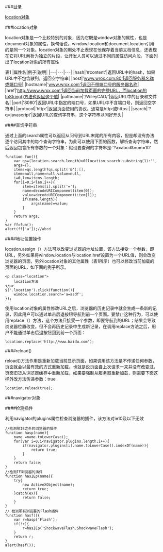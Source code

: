 ###目录

[location对象](#a1)

<a name="a1"></a>

###location对象

location对象是一个比较特别的对象，因为它既是window对象的属性，也是document对象的属性，换句话说，window.location和document.location引用的是同一个对象。location对象的用处不止表现在他保存着当前文档信息，还表现在它将URL解析为独立的片段，让开发人员可以通过不同的属性访问片段，下面列出了location对象的所有属性

表1
|属性名|例子|说明|
|---|---|---|
|hash|'#content'|返回URL中的hash，如果URL中不包含散列，返回空字符串|
|host|'www.wrox.com:80'|返回服务器名称或端口号|
|hostname|'www.wrox.com'|返回不带端口号的服务器名称|
|href|'http://www.wrox.com'|返回当前加载页面的完整URL，而location的toString()方法也返回这个值|
|pathname|'/WileyCAD/'|返回URL中的目录和文件名|
|port|'8080'|返回URL中指定的端口号，如果URL中不含端口号，则返回空字符串|
|protocol|'http:'|返回页面使用的协议，通常是http:或https:|
|search|'?q=javascript'|返回URL的查询字符串，这个字符串以问好开头|

####查询字符串

通过上面的search属性可以返回从问号到URL末尾的所有内容，但是却没有办法逐个访问其中的每个查询字符串，为此可以使用下面的函数，解析查询字符串，然后返回包含所有参数的一个对象：假设要查询的字符串是:'?a=abcd&num=10'

	function fun(){
		var qs=(location.search.length)>0?location.search.substring(1):'',
		args={},
		items=qs.length?qs.split('&'):[],
		item=null,name=null,value=null,
		i=0,len=items.length;
		for(i=0;i<len;i++){
			item=items[i].split('=');
			name=decodeURIComponent(item[0]);
			value=decodeURIComponent(item[1]);
			if(name.length){
				args[name]=value;
			}
		}
		return args;
	}
	var ff=fun();
	alert(ff['a']);//abcd

####地址位置操作

location.assign（）方法可以改变浏览器的地址位置，该方法接受一个参数，即URL，另外如果将window.location与location.href设置为一个URL值，则会改变浏览器的页面，另外location对象的其他属性（表1所示）也可以修改当前加载的页面的URL，如下面的例子所示。

	<p class="location">
		location方法
	</p>
	$('.location').click(function(){
		window.location.search='a=asdf';
	});

使用location对象的属性修改URL之后，浏览器的历史记录中就会生成一条新的记录，因此用户可以通过单击后退按钮导航到前一个页面。要禁止这种行为，可以使用replace（）方法，这个方法只接受一个参数，即要导航到的URL；结果会导致浏览器位置改变，但不会再历史记录中生成新记录，在调用replace方法之后，用户不能通过单击后退按钮回到前一个页面：

	location.replace('http://www.baidu.com');

####reload()

reload()方法作用是重新加载当前显示页面，如果调用该方法是不传递任何参数，页面就会以最有效的方式重新加载，也就是说页面自上次请求一来并没有改变过，页面旧货从浏览器缓存中重新加载，如果要强制从服务器重新加载，则需要下面这样外改方法传递参数：true

	location.reload(true);

###navigator对象

####检测插件

利用navigator的plugins属性检查浏览器的插件，该方法对ie10及以下无效

	//检测除IE之外的浏览器的插件
	function hasp(name){
		name =name.toLowerCase();
		for(var i=0;i<navigator.plugins.length;i++){
			if(navigator.plugins[i].name.toLowerCase().indexOf(name)){
				return true;
			}
		}
		return false;
	}
	//检测IE浏览器的插件
	function hasIEp(name){
		try{
			new ActiveXObject(name);
			return true;
		}catch(ex){
			return false;
		}
	}
	// 检测所有浏览器的Flash插件
	function hasf(){
		var r=hasp('Flash');
		if(!r){
			r=hasIEp('ShockwaveFlash.ShockwaveFlash');
		}
		return r;
	}
	alert(hasf());